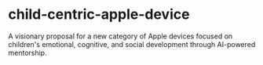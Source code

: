 # child-centric-apple-device
A visionary proposal for a new category of Apple devices focused on children's emotional, cognitive, and social development through AI-powered mentorship.
